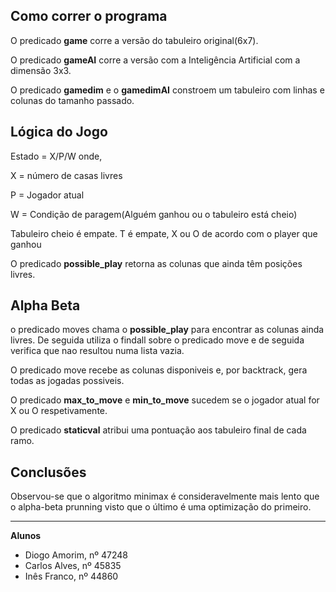 ## Como correr o programa

O predicado **game** corre a versão do tabuleiro original(6x7).

O predicado **gameAI** corre a versão com a Inteligência Artificial com a dimensão 3x3.

O predicado **gamedim** e o **gamedimAI** constroem um tabuleiro com linhas e colunas do tamanho passado.



## Lógica do Jogo

Estado = X/P/W
onde,

X = número de casas livres

P = Jogador atual

W = Condição de paragem(Alguém ganhou ou o tabuleiro está cheio)


Tabuleiro cheio é empate.
T é empate, X ou O de acordo com o player que ganhou

O predicado **possible_play** retorna as colunas que ainda têm posições livres. 

## Alpha Beta

o predicado moves chama o **possible_play** para encontrar as colunas ainda livres. De seguida utiliza o findall sobre o predicado move e de seguida verifica que nao resultou numa lista vazia.

O predicado move recebe as colunas disponiveis e, por backtrack, gera todas as jogadas possiveis.

O predicado **max_to_move** e **min_to_move** sucedem se o jogador atual for X ou O respetivamente.


O predicado **staticval** atribui uma pontuação aos tabuleiro final de cada ramo. 


## Conclusões

Observou-se que o algoritmo minimax é consideravelmente mais lento que o alpha-beta prunning visto que o último é uma optimização do primeiro.


___


**Alunos**
	
* Diogo Amorim, nº 47248
* Carlos Alves, nº 45835
* Inês Franco, nº 44860




